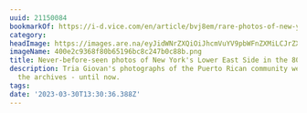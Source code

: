 ```yaml
---
uuid: 21150084
bookmarkOf: https://i-d.vice.com/en/article/bvj8em/rare-photos-of-new-yorks-puerto-rican-community-in-the-80s?utm_source=substack&utm_medium=email
category: 
headImage: https://images.are.na/eyJidWNrZXQiOiJhcmVuYV9pbWFnZXMiLCJrZXkiOiIyMTE1MDA4NC9vcmlnaW5hbF80MDBlMmM5MzY4ZjgwYjY1MTk2YmM4YzI0N2IwYzg4Yi5wbmciLCJlZGl0cyI6eyJyZXNpemUiOnsid2lkdGgiOjEyMDAsImhlaWdodCI6MTIwMCwiZml0IjoiaW5zaWRlIiwid2l0aG91dEVubGFyZ2VtZW50Ijp0cnVlfSwid2VicCI6eyJxdWFsaXR5Ijo5MH0sImpwZWciOnsicXVhbGl0eSI6OTB9LCJyb3RhdGUiOm51bGx9fQ==?bc=0
imageName: 400e2c9368f80b65196bc8c247b0c88b.png
title: Never-before-seen photos of New York's Lower East Side in the 80s
description: Tria Giovan's photographs of the Puerto Rican community were lost in
  the archives - until now.
tags: 
date: '2023-03-30T13:30:36.388Z'
---
```

